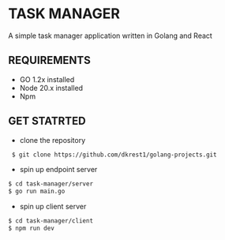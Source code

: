 # TASK MANAGER

A simple task manager application written in Golang and React 

## REQUIREMENTS

- GO 1.2x installed
- Node 20.x installed
- Npm 

## GET STATRTED

- clone the repository

```bash
 $ git clone https://github.com/dkrest1/golang-projects.git
```
- spin up endpoint server

```bash
$ cd task-manager/server
$ go run main.go
```

- spin up client server

```bash
$ cd task-manager/client
$ npm run dev
```